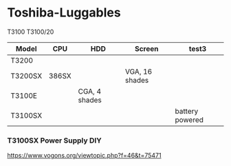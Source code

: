 # Toshiba-Luggables

T3100
T3100/20

| Model | CPU | HDD | Screen | test3 |
|-------|-----------|------|-------|-------|
| T3200 | 
| T3200SX | 386SX | | VGA, 16 shades| 
| T3100E | | CGA, 4 shades |
| T3100SX | | | | battery powered|



### T3100SX Power Supply DIY

https://www.vogons.org/viewtopic.php?f=46&t=75471
